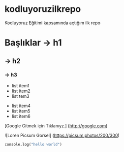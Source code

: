 # kodluyoruzilkrepo
Kodluyoruz Eğitimi kapsamında açtığım ilk repo

# Başlıklar -> h1
## -> h2
### -> h3

- list item1
- list item2
- list tem3

* list item4
* list item5
* list item6

[Google Gitmek için Tıklanıyz.] (http://google.com)

![Loren Picsum Gorsel] (https://picsum.photos/200/300)

```python
console.log("hello world")
```